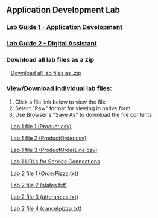 ## Application Development Lab

### [Lab Guide 1 - Application Development](applicationdevelopment-labguide.md)
### [Lab Guide 2 - Digital Assistant](oda-labguide.md)

### Download all lab files as a zip

  &nbsp;&nbsp;&nbsp;[Download all lab files as .zip](files/archive.zip)

### View/Download individual lab files:

  1. Click a file link below to view the file
  2. Select "Raw" format for viewing in native form
  3. Use Browser's "Save As" to download the file contents
  
  &nbsp;&nbsp;&nbsp;[Lab 1 file 1 (Product.csv)](files/Product.csv)

  &nbsp;&nbsp;&nbsp;[Lab 1 file 2 (ProductOrder.csv)](files/ProductOrder.csv)

  &nbsp;&nbsp;&nbsp;[Lab 1 file 3 (ProductOrderLine.csv)](files/ProductOrderLine.csv)

  &nbsp;&nbsp;&nbsp;[Lab 1 URLs for Service Connections](files/AppDev_Endpoints.txt)

  &nbsp;&nbsp;&nbsp;[Lab 2 file 1 (OrderPizza.txt)](files/OrderPizza.txt)

  &nbsp;&nbsp;&nbsp;[Lab 2 file 2 (states.txt)](files/states.txt) 

  &nbsp;&nbsp;&nbsp;[Lab 2 file 3 (utterances.txt)](files/utterances.txt)

  &nbsp;&nbsp;&nbsp;[Lab 2 file 4 (cancelpizza.txt)](files/cancelpizza.txt)

 

